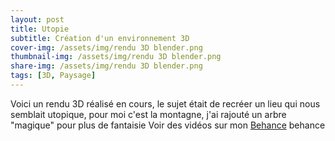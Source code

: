 ```yaml
---
layout: post
title: Utopie
subtitle: Création d'un environnement 3D
cover-img: /assets/img/rendu 3D blender.png
thumbnail-img: /assets/img/rendu 3D blender.png
share-img: /assets/img/rendu 3D blender.png
tags: [3D, Paysage]
---
```


Voici un rendu 3D réalisé en cours, le sujet était de recréer un lieu qui nous semblait utopique, pour moi c'est la montagne, j'ai rajouté un arbre "magique" pour plus de fantaisie
Voir des vidéos sur mon [Behance](https://www.behance.net/naopiquet?tracking_source=search_users|nao%20piquet) behance 
